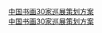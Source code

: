   
[中国书画30家巡展策划方案](http://www.dianyue.me/archives/377/6zwh5wzydzvbako3/)  
[中国书画30家巡展策划方案](http://www.dianyue.me/archives/378/phs6qqcjb3fl87iv/)